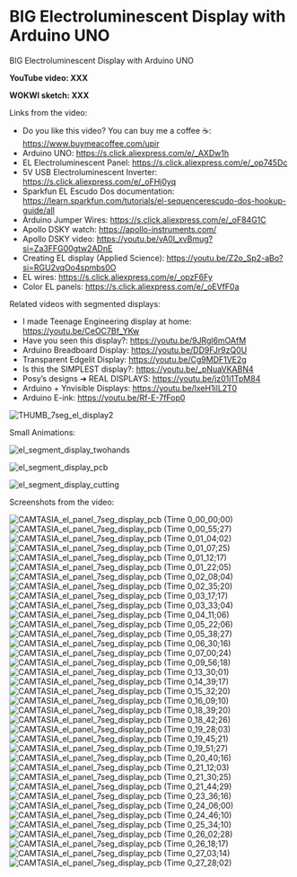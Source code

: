 # BIG Electroluminescent Display with Arduino UNO
BIG Electroluminescent Display with Arduino UNO


**YouTube video: XXX**

**WOKWI sketch: XXX**


Links from the video:
- Do you like this video? You can buy me a coffee ☕: https://www.buymeacoffee.com/upir
- Arduino UNO: https://s.click.aliexpress.com/e/_AXDw1h
- EL Electroluminescent Panel: https://s.click.aliexpress.com/e/_op745Dc
- 5V USB Electroluminescent Inverter: https://s.click.aliexpress.com/e/_oFHj0yq
- Sparkfun EL Escudo Dos documentation: https://learn.sparkfun.com/tutorials/el-sequencerescudo-dos-hookup-guide/all
- Arduino Jumper Wires: https://s.click.aliexpress.com/e/_oF84G1C
- Apollo DSKY watch: https://apollo-instruments.com/
- Apollo DSKY video: https://youtu.be/vA0l_xvBmug?si=Za3FFG00gtw2ADnE
- Creating EL display (Applied Science): https://youtu.be/Z2o_Sp2-aBo?si=RGU2vqOo4spmbs0O
- EL wires: https://s.click.aliexpress.com/e/_opzF6Fy
- Color EL panels: https://s.click.aliexpress.com/e/_oEVfF0a


Related videos with segmented displays:
- I made Teenage Engineering display at home: https://youtu.be/CeOC7Bf_YKw
- Have you seen this display?: https://youtu.be/9JRgl6mOAfM
- Arduino Breadboard Display: https://youtu.be/DD9FJr9zQ0U
- Transparent Edgelit Display: https://youtu.be/Cg9MDF1VE2g
- Is this the SIMPLEST display?: https://youtu.be/_pNuaVKABN4
- Posy’s designs ➔ REAL DISPLAYS: https://youtu.be/jz01j1TpM84
- Arduino + Ynvisible Displays: https://youtu.be/lxeH1ilL2T0
- Arduino E-ink: https://youtu.be/Rf-E-7fFop0

![THUMB_7seg_el_display2](https://github.com/user-attachments/assets/44d8f1f0-21e1-46c0-babf-54311c62fe1c)





Small Animations:

![el_segment_display_twohands](https://github.com/user-attachments/assets/ed54c1bc-35fe-4ced-9a6d-edba6f096815)

![el_segment_display_pcb](https://github.com/user-attachments/assets/062e59c0-0cf4-437b-9d61-3a3ad5b38275)


![el_segment_display_cutting](https://github.com/user-attachments/assets/fe26065d-a449-4130-a43a-ce03e9670912)


Screenshots from the video:

![CAMTASIA_el_panel_7seg_display_pcb (Time 0_00_00;00)](https://github.com/user-attachments/assets/1daee816-738c-470c-b714-bbf9b7148d2a)
![CAMTASIA_el_panel_7seg_display_pcb (Time 0_00_55;27)](https://github.com/user-attachments/assets/53830265-c92e-481f-b0d3-1506b15c37bf)
![CAMTASIA_el_panel_7seg_display_pcb (Time 0_01_04;02)](https://github.com/user-attachments/assets/eec09cf0-de79-4f07-9294-f893895facce)
![CAMTASIA_el_panel_7seg_display_pcb (Time 0_01_07;25)](https://github.com/user-attachments/assets/e92dbd31-d080-4eaf-a271-d04b82dee617)
![CAMTASIA_el_panel_7seg_display_pcb (Time 0_01_12;17)](https://github.com/user-attachments/assets/52c0703d-6ca8-4340-a336-19622910da66)
![CAMTASIA_el_panel_7seg_display_pcb (Time 0_01_22;05)](https://github.com/user-attachments/assets/de4b1bf7-3e5d-456b-9825-d270568a913a)
![CAMTASIA_el_panel_7seg_display_pcb (Time 0_02_08;04)](https://github.com/user-attachments/assets/6e11c05c-b68d-44fd-b61f-25e10bfbcf0d)
![CAMTASIA_el_panel_7seg_display_pcb (Time 0_02_35;20)](https://github.com/user-attachments/assets/5c9ddde0-fccd-49a5-8c4f-d6b4321b87d5)
![CAMTASIA_el_panel_7seg_display_pcb (Time 0_03_17;17)](https://github.com/user-attachments/assets/1fdaaaee-bbfd-48d0-9f18-a2fc8594d60b)
![CAMTASIA_el_panel_7seg_display_pcb (Time 0_03_33;04)](https://github.com/user-attachments/assets/91ca8382-e35f-4e1c-947a-6cf10bcc5472)
![CAMTASIA_el_panel_7seg_display_pcb (Time 0_04_11;06)](https://github.com/user-attachments/assets/882d6b37-a99f-483e-b078-cb33dbdaa189)
![CAMTASIA_el_panel_7seg_display_pcb (Time 0_05_22;06)](https://github.com/user-attachments/assets/41452f27-3677-454f-ba7c-73fb310aa673)
![CAMTASIA_el_panel_7seg_display_pcb (Time 0_05_38;27)](https://github.com/user-attachments/assets/0965becf-dd9e-4c72-a34c-371ca179b902)
![CAMTASIA_el_panel_7seg_display_pcb (Time 0_06_30;16)](https://github.com/user-attachments/assets/82b7097c-9814-4e18-a0b2-5b39fb74fa5d)
![CAMTASIA_el_panel_7seg_display_pcb (Time 0_07_00;24)](https://github.com/user-attachments/assets/b56864d2-0772-4523-b491-f58fb1d6f436)
![CAMTASIA_el_panel_7seg_display_pcb (Time 0_09_56;18)](https://github.com/user-attachments/assets/192d6479-65c4-44bb-92c6-c25af5431155)
![CAMTASIA_el_panel_7seg_display_pcb (Time 0_13_30;01)](https://github.com/user-attachments/assets/8570991e-12b7-4697-be2d-b760a1cc199b)
![CAMTASIA_el_panel_7seg_display_pcb (Time 0_14_39;17)](https://github.com/user-attachments/assets/b0b56808-33d3-4031-ac22-040c382ad5a3)
![CAMTASIA_el_panel_7seg_display_pcb (Time 0_15_32;20)](https://github.com/user-attachments/assets/ce35b396-11a4-4dd3-95b9-91e9d63cb4c3)
![CAMTASIA_el_panel_7seg_display_pcb (Time 0_16_09;10)](https://github.com/user-attachments/assets/ffdc079f-f4b7-48be-8acf-040edb3b84af)
![CAMTASIA_el_panel_7seg_display_pcb (Time 0_18_39;20)](https://github.com/user-attachments/assets/178078d5-8ae2-4884-adef-f4ef1a736760)
![CAMTASIA_el_panel_7seg_display_pcb (Time 0_18_42;26)](https://github.com/user-attachments/assets/0370742c-18c4-4a85-9a66-578efc4ae1f9)
![CAMTASIA_el_panel_7seg_display_pcb (Time 0_19_28;03)](https://github.com/user-attachments/assets/8881d0be-33de-4073-9eb2-ec7608abf0c6)
![CAMTASIA_el_panel_7seg_display_pcb (Time 0_19_45;21)](https://github.com/user-attachments/assets/fa73608e-a0bc-4af7-960e-4752c996e921)
![CAMTASIA_el_panel_7seg_display_pcb (Time 0_19_51;27)](https://github.com/user-attachments/assets/7e746b26-c6b3-46a8-8b91-2bfccae0a04c)
![CAMTASIA_el_panel_7seg_display_pcb (Time 0_20_40;16)](https://github.com/user-attachments/assets/6a9a192a-c159-4964-8f56-61be366cb364)
![CAMTASIA_el_panel_7seg_display_pcb (Time 0_21_12;03)](https://github.com/user-attachments/assets/ad88ce25-828e-4029-8527-4e6f0330c7f6)
![CAMTASIA_el_panel_7seg_display_pcb (Time 0_21_30;25)](https://github.com/user-attachments/assets/66927475-e9b6-4c93-8677-132b6ae08896)
![CAMTASIA_el_panel_7seg_display_pcb (Time 0_21_44;29)](https://github.com/user-attachments/assets/49fc871c-1ebf-4773-8955-baeadbffa2bf)
![CAMTASIA_el_panel_7seg_display_pcb (Time 0_23_36;16)](https://github.com/user-attachments/assets/34df98df-52db-423e-aa64-ee7aa44689f9)
![CAMTASIA_el_panel_7seg_display_pcb (Time 0_24_06;00)](https://github.com/user-attachments/assets/9b0b63d0-2f7c-439a-9954-2c9b464307a7)
![CAMTASIA_el_panel_7seg_display_pcb (Time 0_24_46;10)](https://github.com/user-attachments/assets/3f740cee-84d1-47b8-8aaf-24b237cd36f3)
![CAMTASIA_el_panel_7seg_display_pcb (Time 0_25_34;10)](https://github.com/user-attachments/assets/a3056553-e0eb-4b54-a78e-2d0a78b67c78)
![CAMTASIA_el_panel_7seg_display_pcb (Time 0_26_02;28)](https://github.com/user-attachments/assets/e6eac73b-e1fc-469b-b822-6d3a5cfa5881)
![CAMTASIA_el_panel_7seg_display_pcb (Time 0_26_18;17)](https://github.com/user-attachments/assets/d201c670-403c-437c-b3d3-6bd8ecdb6c60)
![CAMTASIA_el_panel_7seg_display_pcb (Time 0_27_03;14)](https://github.com/user-attachments/assets/3957bdf3-aadd-4f06-8839-ce82783623d3)
![CAMTASIA_el_panel_7seg_display_pcb (Time 0_27_28;02)](https://github.com/user-attachments/assets/7b923f8f-79f7-4c64-ab5e-ff719ffeda87)

